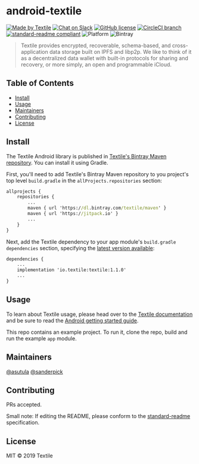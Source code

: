 # android-textile

[![Made by Textile](https://img.shields.io/badge/made%20by-Textile-informational.svg?style=popout-square)](https://textile.io)
[![Chat on Slack](https://img.shields.io/badge/slack-slack.textile.io-informational.svg?style=popout-square)](https://slack.textile.io)
[![GitHub license](https://img.shields.io/github/license/textileio/android-textile.svg?style=popout-square)](./LICENSE)
[![CircleCI branch](https://img.shields.io/circleci/project/github/textileio/android-textile/master.svg?style=popout-square)](https://circleci.com/gh/textileio/android-textile)
[![standard-readme compliant](https://img.shields.io/badge/readme%20style-standard-brightgreen.svg?style=popout-square)](https://github.com/RichardLitt/standard-readme)
![Platform](https://img.shields.io/badge/platform-android-lightgrey.svg?style=popout-square)
![Bintray](https://img.shields.io/badge/dynamic/json.svg?label=latest&query=name&style=flat-square&url=https%3A%2F%2Fapi.bintray.com%2Fpackages%2Ftextile%2Fmaven%2Ftextile%2Fversions%2F_latest)

> Textile provides encrypted, recoverable, schema-based, and cross-application data storage built on IPFS and libp2p. We like to think of it as a decentralized data wallet with built-in protocols for sharing and recovery, or more simply, an open and programmable iCloud.

## Table of Contents

- [Install](#install)
- [Usage](#usage)
- [Maintainers](#maintainers)
- [Contributing](#contributing)
- [License](#license)

## Install

The Textile Android library is published in [Textile's Bintray Maven repository](https://dl.bintray.com/textile/maven).
You can install it using Gradle.

First, you'll need to add Textile's Bintray Maven repository to you project's top level `build.gradle` in the `allProjects.repositories` section:

```cmd
allprojects {
    repositories {
        ...
        maven { url 'https://dl.bintray.com/textile/maven' }
        maven { url 'https://jitpack.io' }
        ...
    }
}
```

Next, add the Textile dependency to your app module's `build.gradle` `dependencies` section, specifying the [latest version available](https://bintray.com/textile/maven/textile/_latestVersion):

```cmd
dependencies {
    ...
    implementation 'io.textile:textile:1.1.0'
    ...
}
```

## Usage

To learn about Textile usage, please head over to the [Textile documentation](https://docs.textile.io/) and be sure to read the [Android getting started guide](https://docs.textile.io/develop/clients/android/).

This repo contains an example project. To run it, clone the repo, build and run the example `app` module.

## Maintainers

[@asutula](https://github.com/asutula)
[@sanderpick](https://github.com/sanderpick)

## Contributing

PRs accepted.

Small note: If editing the README, please conform to the [standard-readme](https://github.com/RichardLitt/standard-readme) specification.

## License

MIT © 2019 Textile
